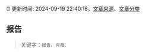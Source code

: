 :alarm_clock: 更新时间: 2024-09-19 22:40:18。[文章来源](/README.md)、[文章分类](/TAGS.md)

## 报告


> 关键字：`报告`、`月报`



